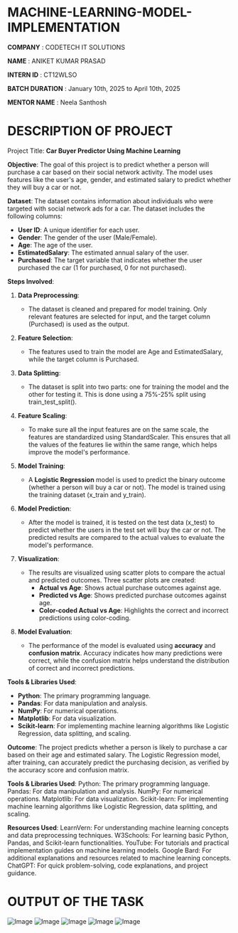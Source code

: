 # MACHINE-LEARNING-MODEL-IMPLEMENTATION

**COMPANY** : CODETECH IT SOLUTIONS

**NAME** : ANIKET KUMAR PRASAD

**INTERN ID** : CT12WLSO

**BATCH DURATION** : January 10th, 2025 to April 10th, 2025

**MENTOR NAME** : Neela Santhosh

# DESCRIPTION OF PROJECT

Project Title: **Car Buyer Predictor Using Machine Learning**

**Objective**:
The goal of this project is to predict whether a person will purchase a car based on their social network activity. The model uses features like the user's age, gender, and estimated salary to predict whether they will buy a car or not.

**Dataset**:
The dataset contains information about individuals who were targeted with social network ads for a car. The dataset includes the following columns:
- **User ID**: A unique identifier for each user.
- **Gender**: The gender of the user (Male/Female).
- **Age**: The age of the user.
- **EstimatedSalary**: The estimated annual salary of the user.
- **Purchased**: The target variable that indicates whether the user purchased the car (1 for purchased, 0 for not purchased).

**Steps Involved**:
1. **Data Preprocessing**: 
   - The dataset is cleaned and prepared for model training. Only relevant features are selected for input, and the target column (Purchased) is used as the output.
   
2. **Feature Selection**: 
   - The features used to train the model are Age and EstimatedSalary, while the target column is Purchased.
   
3. **Data Splitting**:
   - The dataset is split into two parts: one for training the model and the other for testing it. This is done using a 75%-25% split using train_test_split().

4. **Feature Scaling**:
   - To make sure all the input features are on the same scale, the features are standardized using StandardScaler. This ensures that all the values of the features lie within the same range, which helps improve the model's performance.

5. **Model Training**:
   - A **Logistic Regression** model is used to predict the binary outcome (whether a person will buy a car or not). The model is trained using the training dataset (x_train and y_train).

6. **Model Prediction**:
   - After the model is trained, it is tested on the test data (x_test) to predict whether the users in the test set will buy the car or not. The predicted results are compared to the actual values to evaluate the model's performance.

7. **Visualization**:
   - The results are visualized using scatter plots to compare the actual and predicted outcomes. Three scatter plots are created:
     - **Actual vs Age**: Shows actual purchase outcomes against age.
     - **Predicted vs Age**: Shows predicted purchase outcomes against age.
     - **Color-coded Actual vs Age**: Highlights the correct and incorrect predictions using color-coding.

8. **Model Evaluation**:
   - The performance of the model is evaluated using **accuracy** and **confusion matrix**. Accuracy indicates how many predictions were correct, while the confusion matrix helps understand the distribution of correct and incorrect predictions.

**Tools & Libraries Used**:
- **Python**: The primary programming language.
- **Pandas**: For data manipulation and analysis.
- **NumPy**: For numerical operations.
- **Matplotlib**: For data visualization.
- **Scikit-learn**: For implementing machine learning algorithms like Logistic Regression, data splitting, and scaling.

**Outcome**:
The project predicts whether a person is likely to purchase a car based on their age and estimated salary. The Logistic Regression model, after training, can accurately predict the purchasing decision, as verified by the accuracy score and confusion matrix.

**Tools & Libraries Used**:
Python: The primary programming language.
Pandas: For data manipulation and analysis.
NumPy: For numerical operations.
Matplotlib: For data visualization.
Scikit-learn: For implementing machine learning algorithms like Logistic Regression, data splitting, and scaling.

**Resources Used**:
LearnVern: For understanding machine learning concepts and data preprocessing techniques.
W3Schools: For learning basic Python, Pandas, and Scikit-learn functionalities.
YouTube: For tutorials and practical implementation guides on machine learning models.
Google Bard: For additional explanations and resources related to machine learning concepts.
ChatGPT: For quick problem-solving, code explanations, and project guidance.

# OUTPUT OF THE TASK

![Image](https://github.com/user-attachments/assets/a7c9374f-42d1-4cb8-a8a5-a752a910e190)
![Image](https://github.com/user-attachments/assets/c9363fb5-8247-4032-9f06-08b1e00e9726)
![Image](https://github.com/user-attachments/assets/a9ac58b6-3dd5-4ed8-999d-db08015c628c)
![Image](https://github.com/user-attachments/assets/c26de94e-9eb9-412c-8d76-1d0d011141ca)
![Image](https://github.com/user-attachments/assets/0e57f92f-30d5-4b97-a6af-c2c126371367)

